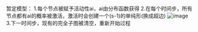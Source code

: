 暂定模型：
1.每个节点被赋予活动性ai，ai由分布函数获得
2.在每个时间步，所有节点都有ai的概率被激活，激活时会创建一个(s-1)的单纯形(换成超边)
![image](https://github.com/user-attachments/assets/4f09e58e-64d8-473b-8159-da6662234f34)
3.下一时间步，现有的完全子图被清空，重新开始过程
